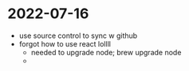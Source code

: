 # 2022-07-16

- use source control to sync w github
- forgot how to use react lollll
  - needed to upgrade node; brew upgrade node
  -
